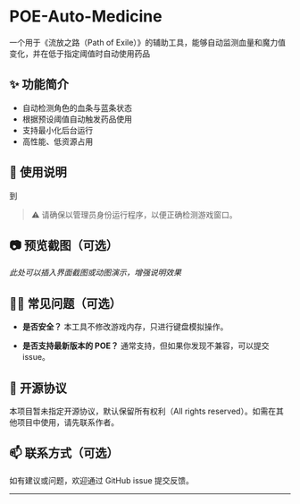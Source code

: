 # POE-Auto-Medicine

一个用于《流放之路（Path of Exile）》的辅助工具，能够自动监测血量和魔力值变化，并在低于指定阈值时自动使用药品

## ✨ 功能简介

- 自动检测角色的血条与蓝条状态
- 根据预设阈值自动触发药品使用
- 支持最小化后台运行
- 高性能、低资源占用

## 🚀 使用说明

到

> ⚠️ 请确保以管理员身份运行程序，以便正确检测游戏窗口。

## 📷 预览截图（可选）

*此处可以插入界面截图或动图演示，增强说明效果*

## 🙋‍♂️ 常见问题（可选）

- **是否安全？**
  本工具不修改游戏内存，只进行键盘模拟操作。
  
- **是否支持最新版本的 POE？**
  通常支持，但如果你发现不兼容，可以提交 issue。

## 📄 开源协议

本项目暂未指定开源协议，默认保留所有权利（All rights reserved）。如需在其他项目中使用，请先联系作者。

## 📫 联系方式（可选）

如有建议或问题，欢迎通过 GitHub issue 提交反馈。

---
